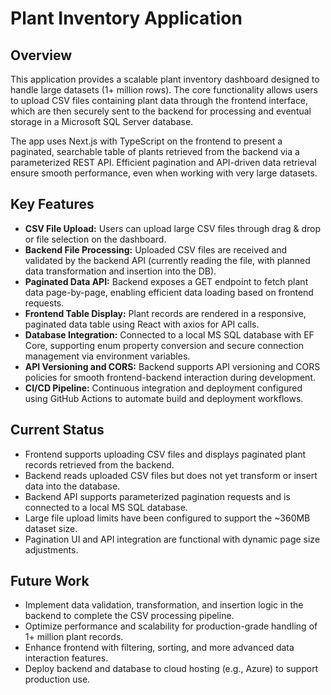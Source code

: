 # Plant Inventory Application

## Overview

This application provides a scalable plant inventory dashboard designed to handle large datasets (1+ million rows). The core functionality allows users to upload CSV files containing plant data through the frontend interface, which are then securely sent to the backend for processing and eventual storage in a Microsoft SQL Server database.

The app uses Next.js with TypeScript on the frontend to present a paginated, searchable table of plants retrieved from the backend via a parameterized REST API. Efficient pagination and API-driven data retrieval ensure smooth performance, even when working with very large datasets.

## Key Features

- **CSV File Upload:** Users can upload large CSV files through drag & drop or file selection on the dashboard.
- **Backend File Processing:** Uploaded CSV files are received and validated by the backend API (currently reading the file, with planned data transformation and insertion into the DB).
- **Paginated Data API:** Backend exposes a GET endpoint to fetch plant data page-by-page, enabling efficient data loading based on frontend requests.
- **Frontend Table Display:** Plant records are rendered in a responsive, paginated data table using React with axios for API calls.
- **Database Integration:** Connected to a local MS SQL database with EF Core, supporting enum property conversion and secure connection management via environment variables.
- **API Versioning and CORS:** Backend supports API versioning and CORS policies for smooth frontend-backend interaction during development.
- **CI/CD Pipeline:** Continuous integration and deployment configured using GitHub Actions to automate build and deployment workflows.

## Current Status

- Frontend supports uploading CSV files and displays paginated plant records retrieved from the backend.
- Backend reads uploaded CSV files but does not yet transform or insert data into the database.
- Backend API supports parameterized pagination requests and is connected to a local MS SQL database.
- Large file upload limits have been configured to support the ~360MB dataset size.
- Pagination UI and API integration are functional with dynamic page size adjustments.

## Future Work

- Implement data validation, transformation, and insertion logic in the backend to complete the CSV processing pipeline.
- Optimize performance and scalability for production-grade handling of 1+ million plant records.
- Enhance frontend with filtering, sorting, and more advanced data interaction features.
- Deploy backend and database to cloud hosting (e.g., Azure) to support production use.

